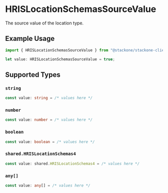 # HRISLocationSchemasSourceValue

The source value of the location type.

## Example Usage

```typescript
import { HRISLocationSchemasSourceValue } from "@stackone/stackone-client-ts/sdk/models/shared";

let value: HRISLocationSchemasSourceValue = true;
```

## Supported Types

### `string`

```typescript
const value: string = /* values here */
```

### `number`

```typescript
const value: number = /* values here */
```

### `boolean`

```typescript
const value: boolean = /* values here */
```

### `shared.HRISLocationSchemas4`

```typescript
const value: shared.HRISLocationSchemas4 = /* values here */
```

### `any[]`

```typescript
const value: any[] = /* values here */
```

